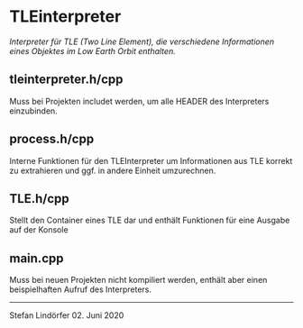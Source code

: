 # TLEinterpreter
*Interpreter für TLE (Two Line Element), die verschiedene Informationen eines Objektes im Low Earth Orbit enthalten.*

## tleinterpreter.h/cpp ##
Muss bei Projekten includet werden, um alle HEADER des Interpreters einzubinden.

## process.h/cpp ##
Interne Funktionen für den TLEInterpreter um Informationen aus TLE korrekt zu extrahieren und ggf. in andere Einheit umzurechnen.

## TLE.h/cpp ##
Stellt den Container eines TLE dar und enthält Funktionen für eine Ausgabe auf der Konsole

## main.cpp ##
Muss bei neuen Projekten nicht kompiliert werden, enthält aber einen beispielhaften Aufruf des Interpreters.



-----------------
Stefan Lindörfer
 02. Juni 2020

